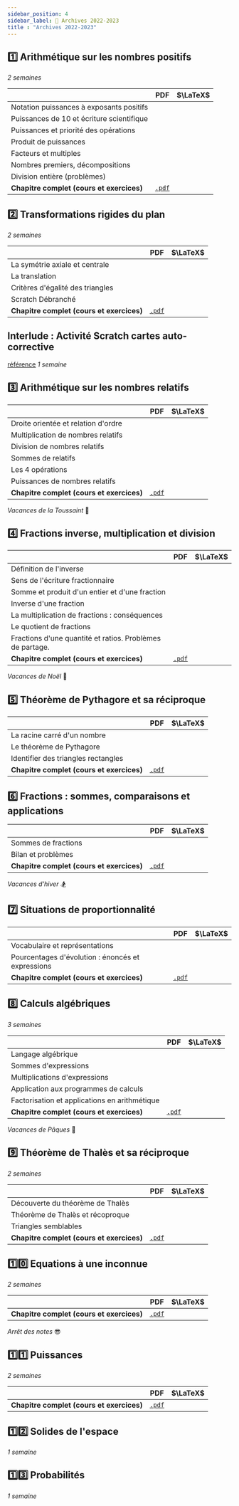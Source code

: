 ```yaml
---
sidebar_position: 4
sidebar_label: 💼 Archives 2022-2023
title : "Archives 2022-2023" 
---
```



## :one: Arithmétique sur les nombres positifs
_2 semaines_

|  		   											|   PDF    |  $\LaTeX$ |
|---------------------------------------------------|:-------------:|------:|
| Notation puissances à exposants positifs				  	|  												|     | 
| Puissances de 10 et écriture scientifique				  	|  												|     | 
| Puissances et priorité des opérations			  	|  												|     | 
| Produit de puissances		  	|  												|     | 
| Facteurs et multiples		| 												|     | 
| Nombres premiers, décompositions									| 												|     | 
| Division entière (problèmes)								| 												|     | 
| **Chapitre complet	(cours et exercices)**		| [```.pdf```](/pdf/4b/2022-2023/chapter01.pdf)	 	|     |

## :two: Transformations rigides du plan
_2 semaines_

|  		   											|   PDF    |  $\LaTeX$ |
|---------------------------------------------------|:-------------:|------:|
| La symétrie axiale et centrale									| 												|     | 
| La translation									| 												|     | 
| Critères d'égalité des triangles									| 												|     | 
| Scratch Débranché									| 												|     | 
| **Chapitre complet	(cours et exercices)**		| [```.pdf```](/pdf/4b/2022-2023/chapter02.pdf)	 	|     |
 
## Interlude : Activité Scratch cartes auto-corrective 
 [référence](https://www.monclasseurdemaths.fr/profs/cartes-scratch/)
_1 semaine_

## :three: Arithmétique sur les nombres relatifs

|  		   											|   PDF    |  $\LaTeX$ |
|---------------------------------------------------|:-------------:|------:|
|  Droite orientée et relation d'ordre			| 												|     |  
|  Multiplication de nombres relatifs	| 												|     |  
|  Division de nombres relatifs							| 												|     |  
|  Sommes de relatifs							| 												|     |  
|  Les 4 opérations							| 												|     |  
|  Puissances de nombres relatifs						| 												|     |   
| **Chapitre complet	(cours et exercices)**		| [```.pdf```](/pdf/4b/2022-2023/chapter03.pdf)	 	|     |

_Vacances de la Toussaint_ :angel: 


## :four: Fractions inverse, multiplication et division


|  		   											|   PDF    |  $\LaTeX$ |
|---------------------------------------------------|:-------------:|------:|
|  Définition de l'inverse			| 												|     |  
|  Sens de l'écriture fractionnaire 	| 												|     |  
|  Somme et produit d'un entier et d'une fraction 	| 												|     |  
|  Inverse d'une fraction							| 												|     |  
|  La multiplication de fractions : conséquences		 | 												|     |  
|  Le quotient de fractions 							| 												|     |  
|  Fractions d'une quantité et ratios. Problèmes de partage.						| 												|     |    
| **Chapitre complet	(cours et exercices)**		| [```.pdf```](/pdf/4b/2022-2023/chapter04.pdf)	 	|     |

_Vacances de Noël_ :santa: 

## :five: Théorème de Pythagore et sa réciproque


|  		   											|   PDF    |  $\LaTeX$ |
|---------------------------------------------------|:-------------:|------:|
|  La racine carré d'un nombre		| 												|     |  
|  Le théorème de Pythagore	| 												|     |  
|  Identifier des triangles rectangles 	| 												|     |   
| **Chapitre complet	(cours et exercices)**		| [```.pdf```](/pdf/4b/2022-2023/chapter05.pdf)	 	|     |


## :six: Fractions : sommes, comparaisons et applications 

|  		   											|   PDF    |  $\LaTeX$ |
|---------------------------------------------------|:-------------:|------:|
|  Sommes de fractions		| 												|     |  
|  Bilan et problèmes 	| 												|     |   
| **Chapitre complet	(cours et exercices)**		| [```.pdf```](/pdf/4b/2022-2023/chapter06.pdf)	 	|     |


_Vacances d'hiver_ :snowboarder: 

## :seven: Situations de proportionnalité

|  		   											|   PDF    |  $\LaTeX$ |
|---------------------------------------------------|:-------------:|------:| 
| Vocabulaire et représentations		|   		|     |
| Pourcentages d'évolution : énoncés et expressions		|   		|     |
| **Chapitre complet	(cours et exercices)**		| [```.pdf```](/pdf/4b/2022-2023/chapter07.pdf)	 		|     |




## :eight: Calculs algébriques 
_3 semaines_ 
 
|  		   											|   PDF    |  $\LaTeX$ |
|---------------------------------------------------|:-------------:|------:| 
|  	Langage algébrique 	|   		|     | 
|  	Sommes d'expressions	|   		|     | 
|  	Multiplications d'expressions	|   		|     | 
|  	Application aux programmes de calculs	|   		|     | 
|  	Factorisation et applications en arithmétique	|   		|     | 
| **Chapitre complet	(cours et exercices)**		|   [```.pdf```](/pdf/4b/2022-2023/chapter08.pdf)		|     |
 

_Vacances de Pâques_ :egg:

## :nine: Théorème de Thalès et sa réciproque
_2 semaines_ 

|  		   											|   PDF    |  $\LaTeX$ |
|---------------------------------------------------|:-------------:|------:| 
| Découverte du théorème de Thalès 		|   		|     | 
| Théorème de Thalès et récoproque		|   		|     | 
| Triangles semblables 		|   		|     | 
| **Chapitre complet	(cours et exercices)**		|   	   [```.pdf```](/pdf/4b/2022-2023/chapter09.pdf)	  | 	|


## :one::zero: Equations à une inconnue 
_2 semaines_ 

|  		   											|   PDF    |  $\LaTeX$ |
|---------------------------------------------------|:-------------:|------:|  
| **Chapitre complet	(cours et exercices)**		|   		[```.pdf```](/pdf/4b/2022-2023/chapter10.pdf) |    |


_Arrêt des notes_ :sunglasses:

## :one::one: Puissances
_2 semaines_ 

|  		   											|   PDF    |  $\LaTeX$ |
|---------------------------------------------------|:-------------:|------:| 
| **Chapitre complet	(cours et exercices)**		|    [```.pdf```](/pdf/4b/2022-2023/chapter11.pdf) 	|     |

## :one::two: Solides de l'espace
_1 semaine_ 

## :one::three: Probabilités
_1 semaine_ 